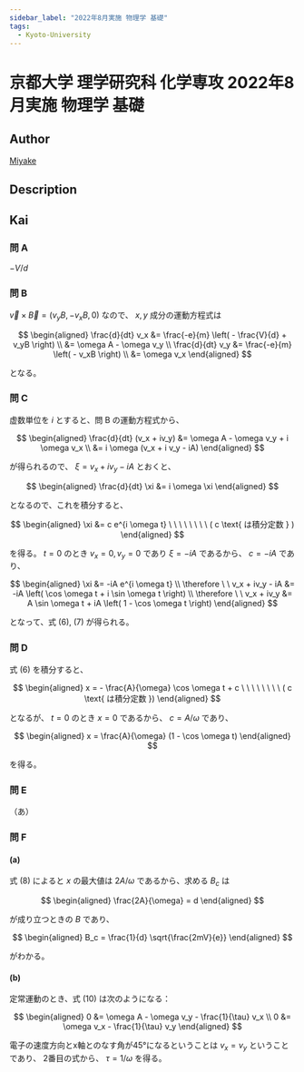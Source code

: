 ```yaml
---
sidebar_label: "2022年8月実施 物理学 基礎"
tags:
  - Kyoto-University
---
```

# 京都大学 理学研究科 化学専攻 2022年8月実施 物理学 基礎

## **Author**
[Miyake](https://miyake.github.io/exams/index.html)

## **Description**

## **Kai**
### 問 A
$-V/d$

### 問 B
$\vec{v} \times \vec{B} = (v_yB, -v_xB, 0)$ なので、 $x,y$ 成分の運動方程式は

$$
\begin{aligned}
\frac{d}{dt} v_x
&= \frac{-e}{m} \left( - \frac{V}{d} + v_yB \right)
\\
&= \omega A - \omega v_y
\\
\frac{d}{dt} v_y
&= \frac{-e}{m} \left( - v_xB \right)
\\
&= \omega v_x
\end{aligned}
$$

となる。

### 問 C
虚数単位を $i$ とすると、問 B の運動方程式から、

$$
\begin{aligned}
\frac{d}{dt} (v_x + iv_y)
&= \omega A - \omega v_y + i \omega v_x
\\
&= i \omega (v_x + i v_y - iA)
\end{aligned}
$$

が得られるので、 $\xi = v_x + iv_y - iA$ とおくと、

$$
\begin{aligned}
\frac{d}{dt} \xi &= i \omega \xi
\end{aligned}
$$

となるので、これを積分すると、

$$
\begin{aligned}
\xi &= c e^{i \omega t}
\ \ \ \ \ \ \ \ ( c \text{ は積分定数 } )
\end{aligned}
$$

を得る。
$t=0$ のとき $v_x=0, v_y=0$ であり $\xi=-iA$ であるから、 $c=-iA$ であり、

$$
\begin{aligned}
\xi &= -iA e^{i \omega t}
\\
\therefore \ \ 
v_x + iv_y - iA &= -iA \left( \cos \omega t + i \sin \omega t \right)
\\
\therefore \ \ 
v_x + iv_y &= A \sin \omega t + iA \left( 1 - \cos \omega t \right)
\end{aligned}
$$

となって、式 (6), (7) が得られる。

### 問 D
式 (6) を積分すると、

$$
\begin{aligned}
x = - \frac{A}{\omega} \cos \omega t + c
\ \ \ \ \ \ \ \ ( c \text{ は積分定数 })
\end{aligned}
$$

となるが、 $t=0$ のとき $x=0$ であるから、 $c=A/\omega$ であり、

$$
\begin{aligned}
x = \frac{A}{\omega} (1 - \cos \omega t)
\end{aligned}
$$

を得る。

### 問 E
（あ）

### 問 F
#### (a)
式 (8) によると $x$ の最大値は $2A/\omega$ であるから、求める $B_c$ は

$$
\begin{aligned}
\frac{2A}{\omega} = d
\end{aligned}
$$

が成り立つときの $B$ であり、

$$
\begin{aligned}
B_c = \frac{1}{d} \sqrt{\frac{2mV}{e}}
\end{aligned}
$$

がわかる。

#### (b)
定常運動のとき、式 (10) は次のようになる：

$$
\begin{aligned}
0 &= \omega A - \omega v_y - \frac{1}{\tau} v_x
\\
0 &= \omega v_x - \frac{1}{\tau} v_y
\end{aligned}
$$

電子の速度方向とx軸とのなす角が45°になるということは $v_x=v_y$ ということであり、
2番目の式から、 $\tau = 1 / \omega$ を得る。